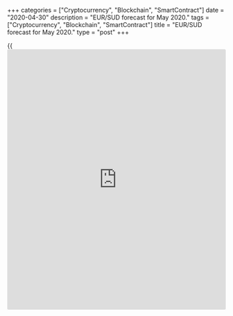 +++
categories = ["Cryptocurrency", "Blockchain", "SmartContract"]
date = "2020-04-30"
description = "EUR/SUD forecast for May 2020."
tags = ["Cryptocurrency", "Blockchain", "SmartContract"]
title = "EUR/SUD forecast for May 2020."
type = "post"
+++

{{<iframe id="large-banner" src="https://www.bounty.group/#slide=2.0" width="100%" height="600" scrolling="no" style="border: 0px solid rgb(216, 221, 230); border-radius: 3px;">}}

April 30, 2020

April 30, 2020

Forex in May: Greenback is getting strongerDmitri Demidenko

## It is too early to buy the EUR/USD, isn’t it?

The statistics provided by the governments is disappointing (for
example, the data on the number of infected and died from the
coronavirus). However, using statistics in Forex to build investment
strategies is still rather efficient. The market situation in [April][1]
has proved the trading systems based on the seasonal patterns of the G10
currencies to be successful. The sell positions on the [EUR/CAD][2],
EUR/NOK, [USD/CAD][3], and the [USD/NOK][4] increased the deposit by
6.7%, and, if the trader had considered the quick rebound of the WTI
after the crash below zero, the yield could have risen to 13%.
Statistical analysis helps to identify the direction of price trends,
but it is better to consider the entry points using technical and
fundamental tools.

The best-performing currency in May, in 1975-2019, was most often the US
dollar, whose major competitors usually were the safe-haven currencies,
like the yen and the franc. This scenario is generally associated with a
decline in the global risk appetite, as [investor](https://www.fintechee.com/tutorial-for-forex-trading/investor-mode/)s are betting on a drop
in the global stock indexes. The chief outsiders in May usually were the
EUR, GBP, and SEK, which closed in the red area in two cases out of
three.

 **Periods of rise and fall**

![LiteForex: EUR/SUD forecast for May 2020.][5]

 _Source: BoE, LiteForex analysis_

In May, the U.S. dollar grew versus the Swedish krona and the euro by
0.9% on average, versus the pound, it was 0,7% up. In the periods when
the greenback closed in the green area, it rose by 2.9% and 2.2%
respectively. The [best time](https://www.fixpro.org/post/forex-best-time-to-trade/) for the USD/SEK bulls and the bears on the
EUR/USD and the GBP/USD was 2010 when the U.S. economy was recovering
from a recession and 2012 when the euro area suffered from the debt
crisis. In those years, the European currencies were 7%-8% down in a
month.

 **Averages and Medians**

![LiteForex: EUR/SUD forecast for May 2020.][6]

 _Source: BoE, расчеты LiteForex_

 **Dynamics of currencies in the periods of rise and fall**

![LiteForex: EUR/SUD forecast for May 2020.][7]

 _Source: BoE, расчеты LiteForex_

Of course, it is yet too early to expect the end of the US economic
recession. The same is true for the potential repetition of the European
debt crisis, which can’t be excluded amid the substantial increase in
government spending and a decline in the tax revenues. Nonetheless, the
30% rally of the U.S. stock index up form the March lows amid a
difficult epidemiological situation and the economic downturn, which is
likely to be the worst since the Great Depression in the 1930s, looks
like a bubble. Investors believe that the S&P 500 market will become
bullish faster than the U.S. GDP will rebound. However, as the buyers of
the US stocks understand that the GDP recovery may take quite a long
time, they take profits, exiting longs.

Therefore, the global risk appetite will decline, and it will be
relevant to sell the[ EUR/USD][8], [EUR/JPY][9], [GBP/USD][10], and
[GBP/CHF][11]. The euro may fall even deeper unless the EU leaders find
a compromise on the fiscal stimulus. A worse situation with Brexit will
weigh on the GBP. The S&P 500 correction is the good [news](https://www.letsplayfx.com/blog/forex-news-website/), first of all,
for the U.S. dollar, while the yen and the franc will strengthen during
the period of the US stock market’s stabilization.

* * *

P.S. Did you like my article? Share it in social networks: it will be
the best “thank you" :)

Ask me questions and comment below. I’ll be glad to answer your
questions and give necessary explanations.

 **Useful links:**

  * I recommend trying to trade with a reliable broker [here][12]. The system allows you to trade by yourself or copy successful traders from all across the globe.
  * Use my promo-code BLOG for getting deposit bonus 50% on LiteForex platform. Just enter this code in the appropriate field while [depositing][13] your trading account.
  * Telegram channel with high-quality analytics, Forex reviews, training articles, and other useful things for traders <t.me/liteforex>



## Price chart of EURUSD in real time mode

![Forex in May: Greenback is getting stronger][14]

The content of this article reflects the author’s opinion and does not
necessarily reflect the official position of LiteForex. The material
published on this page is provided for informational purposes only and
should not be considered as the provision of investment advice for the
purposes of Directive 2004/39/EC.

Rate this article:

{{value}}

( {{count}} {{title}} )

   1. www.liteforex.com/blog/analysts-opinions/forex-in-april-oil-is-leading-currencies-into-battle/
   2. my.liteforex.com/trading/chart?symbol=EURCAD&returnUrl=true
   3. my.liteforex.com/trading/chart?symbol=USDCAD&returnUrl=true
   4. my.liteforex.com/trading/chart?symbol=USDNOK&returnUrl=true
   5. cdn.liteforex.com/cache/uploads/blog_post/fundamental_analysis/stat1-30-04-20.jpg?w=30&s=e8223390e566e812e0b2b9e19660b837
   6. cdn.liteforex.com/cache/uploads/blog_post/fundamental_analysis/stat2-30-04-20.jpg?w=30&s=5b1f0c06163376f6c8bb9a0501fbed34
   7. cdn.liteforex.com/cache/uploads/blog_post/fundamental_analysis/stat3-30-04-20.jpg?w=30&s=6bfdf718d247449ace1d6d888f8bb18c
   8. my.liteforex.com/trading/chart?symbol=EURUSD&returnUrl=true
   9. my.liteforex.com/trading/chart?symbol=EURJPY&returnUrl=true
   10. my.liteforex.com/trading/chart?symbol=GBPUSD&returnUrl=true
   11. my.liteforex.com/trading/chart?symbol=GBPCHF&returnUrl=true
   12. my.liteforex.com/?category=analysts-opinions&slug=forex-in-may-greenback-is-getting-stronger&openPopup=%2Fregistration%2Fpopup&utm_source=blog&utm_medium=article&utm_campaign=bonus
   13. my.liteforex.com/deposit/?category=analysts-opinions&slug=forex-in-may-greenback-is-getting-stronger&promo_code=BLOG&utm_source=blog&utm_medium=article&utm_campaign=bonus
   14. cdn.liteforex.com/cache/uploads/blog_post/fundamental_analysis/liteforex-blog-forex-30-04-20.jpg?q=75&w=1000&s=c0be045f680152dda2040648d0104399